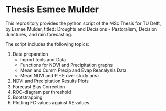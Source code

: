 # Thesis Esmee Mulder
This reprository provides the python script of the MSc Thesis for TU Delft, by Esmee Mulder, titled: Droughts and Decisions - Pastoralism, Decision Junctures, and rain forecasting.

The script includes the following topics:

1. Data preparation
      * Import tools and Data
      * Functions for NDVI and Precipitation graphs
      * Mean and Cumm Precip and Evap Reanalysis Data
      * Mean NDVI and P - E over study area
2. NDVI and Precipitation Results Plots
3. Forecast Bias Correction
4. ROC-diagram per threshold
5. Bootstrapping
6. Plotting FC values against RE values
